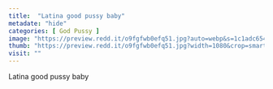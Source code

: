 ```yaml
---
title:  "Latina good pussy baby"
metadate: "hide"
categories: [ God Pussy ]
image: "https://preview.redd.it/o9fgfwb0efq51.jpg?auto=webp&s=1c1adc654c6a1cea410bae546562da65bcbbcf0d"
thumb: "https://preview.redd.it/o9fgfwb0efq51.jpg?width=1080&crop=smart&auto=webp&s=f21467d00eec6bd52d69389f5279bdc376f5f3dd"
visit: ""
---
```

Latina good pussy baby
